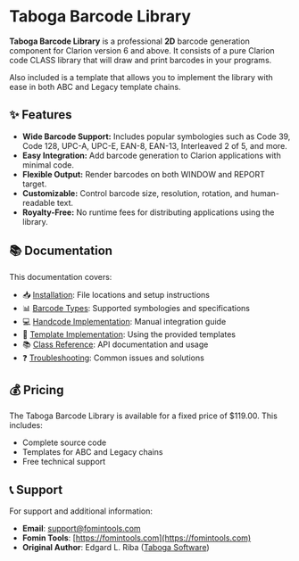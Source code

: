 # Taboga Barcode Library

**Taboga Barcode Library** is a professional **2D** barcode generation component for Clarion version 6 and above. It consists of a pure Clarion code CLASS library that will draw and print barcodes in your programs.

Also included is a template that allows you to implement the library with ease in both ABC and Legacy template chains.

## ✨ Features

- **Wide Barcode Support:** Includes popular symbologies such as Code 39, Code 128, UPC-A, UPC-E, EAN-8, EAN-13, Interleaved 2 of 5, and more.
- **Easy Integration:** Add barcode generation to Clarion applications with minimal code.
- **Flexible Output:** Render barcodes on both WINDOW and REPORT target.
- **Customizable:** Control barcode size, resolution, rotation, and human-readable text.
- **Royalty-Free:** No runtime fees for distributing applications using the library.

## 📚 Documentation

This documentation covers:

- 📥 [Installation](installation.md): File locations and setup instructions
- 📊 [Barcode Types](barcode-types.md): Supported symbologies and specifications
- 💻 [Handcode Implementation](handcode.md): Manual integration guide
- 🧩 [Template Implementation](templates.md): Using the provided templates
- 📚 [Class Reference](reference.md): API documentation and usage
- ❓ [Troubleshooting](troubleshooting.md): Common issues and solutions

## 💰 Pricing

The Taboga Barcode Library is available for a fixed price of $119.00. This includes:
- Complete source code
- Templates for ABC and Legacy chains
- Free technical support

## 📞 Support

For support and additional information:

- **Email**: [support@fomintools.com](mailto:support@fomintools.com)
- **Fomin Tools**: [https://fomintools.com](https://fomintools.com)
- **Original Author**: Edgard L. Riba ([Taboga Software](https://web.archive.org/web/20220831045950/http://tabogasoftware.com/id10.htm))

